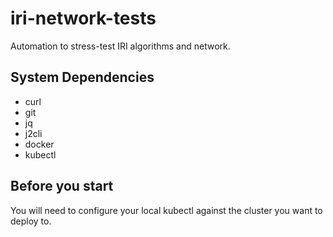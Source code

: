 # iri-network-tests
Automation to stress-test IRI algorithms and network.

## System Dependencies

* curl
* git
* jq
* j2cli
* docker
* kubectl

## Before you start

You will need to configure your local kubectl against the cluster you want to deploy to.
